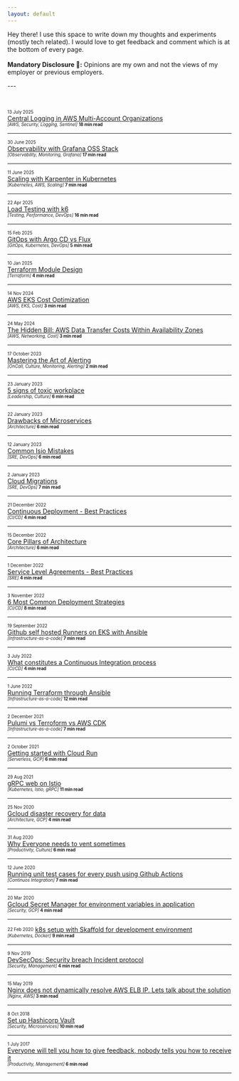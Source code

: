 ```yaml
---
layout: default
---
```

<div class='index-head'>
<p> Hey there! <span class="emoji wave" aria-label="hand wave"></span>
I use this space to write down my thoughts and experiments (mostly tech related). I would love to get feedback and comment which is at the bottom of every page.
<br>
<br>
<b>Mandatory Disclosure &#x1F440;:</b> Opinions are my own and not the views of my employer or previous employers.
</p>
</div>
---

&nbsp;

<sub><sup>13 July 2025</sup></sub><br>
[Central Logging in AWS Multi-Account Organizations](./pages/aws_central_logging_sentinel.html)<br>
<sub><sup>_[AWS, Security, Logging, Sentinel]_ **18 min read**</sup></sub>

---

<sub><sup>30 June 2025</sup></sub><br>
[Observability with Grafana OSS Stack](./pages/grafana_oss_observability.html)<br>
<sub><sup>_[Observability, Monitoring, Grafana]_ **17 min read**</sup></sub>

---

<sub><sup>11 June 2025</sup></sub><br>
[Scaling with Karpenter in Kubernetes](./pages/karpenter_scaling.html)<br>
<sub><sup>_[Kubernetes, AWS, Scaling]_ **7 min read**</sup></sub>

---

<sub><sup>22 Apr 2025</sup></sub><br>
[Load Testing with k6](./pages/k6_load_testing.html)<br>
<sub><sup>_[Testing, Performance, DevOps]_ **16 min read**</sup></sub>

---

<sub><sup>15 Feb 2025</sup></sub><br>
[GitOps with Argo CD vs Flux](./pages/gitops_argo_flux.html)<br>
<sub><sup>_[GitOps, Kubernetes, DevOps]_ **5 min read**</sup></sub>

---

<sub><sup>10 Jan 2025</sup></sub><br>
[Terraform Module Design](./pages/terraform_module_design.html)<br>
<sub><sup>_[Terraform]_ **4 min read**</sup></sub>

---

<sub><sup>14 Nov 2024</sup></sub><br>
[AWS EKS Cost Optimization](./pages/aws_eks_cost.html)<br>
<sub><sup>_[AWS, EKS, Cost]_ **3 min read**</sup></sub>

---

<sub><sup>24 May 2024</sup></sub><br>
[The Hidden Bill: AWS Data Transfer Costs Within Availability Zones](./pages/aws_data_transfer_cost.html)<br>
<sub><sup>_[AWS, Networking, Cost]_ **3 min read**</sup></sub>

---

<sub><sup>17 October 2023</sup></sub><br>
[Mastering the Art of Alerting](./pages/alerting.html)<br>
<sub><sup>_[OnCall, Culture, Monitoring, Alerting]_ **2 min read**</sup></sub>

---

<sub><sup>23 January 2023</sup></sub><br>
[5 signs of toxic workplace](./pages/toxic-workplace.html)<br>
<sub><sup>_[Leadership, Culture]_ **6 min read**</sup></sub>

---

<sub><sup>22 January 2023</sup></sub><br>
[Drawbacks of Microservices](./pages/microservices-drawbacks.html)<br>
<sub><sup>_[Architecture]_ **6 min read**</sup></sub>

---

<sub><sup>12 January 2023</sup></sub><br>
[Common Isio Mistakes](./pages/istio-mistakes.html)<br>
<sub><sup>_[SRE, DevOps]_ **6 min read**</sup></sub>

---

<sub><sup>2 January 2023</sup></sub><br>
[Cloud Migrations](./pages/cd.html)<br>
<sub><sup>_[SRE, DevOps]_ **7 min read**</sup></sub>

---

<sub><sup>21 December 2022</sup></sub><br>
[Continuous Deployment - Best Practices](./pages/cd.html)<br>
<sub><sup>_[CI/CD]_ **4 min read**</sup></sub>

---

<sub><sup>15 December 2022</sup></sub><br>
[Core Pillars of Architecture](./pages/pillars.html)<br>
<sub><sup>_[Architecture]_ **6 min read**</sup></sub>

---

<sub><sup>1 December 2022</sup></sub><br>
[Service Level Agreements - Best Practices](./pages/sla.html)<br>
<sub><sup>_[SRE]_ **4 min read**</sup></sub>

---

<sub><sup>3 November 2022</sup></sub><br>
[6 Most Common Deployment Strategies](./pages/deployment_types.html)<br>
<sub><sup>_[CI/CD]_ **8 min read**</sup></sub>

---

<sub><sup>19 September 2022</sup></sub><br>
[Github self hosted Runners on EKS with Ansible](./pages/github_runners.html)<br>
<sub><sup>_[Infrastructure-as-a-code]_ **7 min read**</sup></sub>

---

<sub><sup>3 July 2022</sup></sub><br>
[What constitutes a Continuous Integration process](./pages/testing_types.html)<br>
<sub><sup>_[CI/CD]_ **4 min read**</sup></sub>

---

<sub><sup>1 June 2022</sup></sub><br>
[Running Terraform through Ansible](./pages/running_terraform_through_ansible.html)<br>
<sub><sup>_[Infrastructure-as-a-code]_ **12 min read**</sup></sub>

---

<sub><sup>2 December 2021</sup></sub><br>
[Pulumi vs Terroform vs AWS CDK](./pages/pulumi.html)<br>
<sub><sup>_[Infrastructure-as-a-code]_ **7 min read**</sup></sub>

---

<sub><sup>2 October 2021</sup></sub><br>
[Getting started with Cloud Run](./pages/cloud_run.html)<br>
<sub><sup>_[Serverless, GCP]_ **6 min read**</sup></sub>

---

<sub><sup>29 Aug 2021</sup></sub><br>
[gRPC web on Istio](./pages/grpc-web.html)<br>
<sub><sup>_[Kubernetes, Istio, gRPC]_ **11 min read**</sup></sub>

---

<sub><sup>25 Nov 2020</sup></sub><br>
[Gcloud disaster recovery for data](./pages/gcloud_disaster_recovery_data.html)<br>
<sub><sup>_[Architecture, GCP]_ **4 min read**</sup></sub>

---

<sub><sup>31 Aug 2020</sup></sub><br>
[Why Everyone needs to vent sometimes](./pages/everyone_needs_to_vent.html)<br>
<sub><sup>_[Productivity, Culture]_ **6 min read**</sup></sub>

---

<sub><sup>12 June 2020</sup></sub><br>
[Running unit test cases for every push using Github Actions](./pages/github_actions.html)<br>
<sub><sup>_[Continuos Integration]_ **7 min read**</sup></sub>

---

<sub><sup>20 Mar 2020</sup></sub><br>
[Gcloud Secret Manager for environment variables in application](./pages/gcloud_secrets.html)<br>
<sub><sup>_[Security, GCP]_ **4 min read**</sup></sub>

---

<sub><sup>22 Feb 2020</sup></sub> [k8s setup with Skaffold for development environment](./pages/skaffold.html)<br>
<sub><sup>_[Kubernetes, Docker]_ **9 min read**</sup></sub>

---

<sub><sup>9 Nov 2019</sup></sub><br>
[DevSecOps: Security breach Incident protocol](./pages/incident_protocol.html)<br>
<sub><sup>_[Security, Management]_ **4 min read**</sup></sub>

---

<sub><sup>15 May 2019</sup></sub><br>
[Nginx does not dynamically resolve AWS ELB IP. Lets talk about the solution](./pages/nginx_aws_elb_ip.html)<br>
<sub><sup>_[Nginx, AWS]_ **3 min read**</sup></sub> 

---

<sub><sup>8 Oct 2018</sup></sub><br> 
[Set up Hashicorp Vault](./pages/vault.html)<br>
<sub><sup>_[Security, Microservices]_ **10 min read**</sup></sub>

---

<sub><sup>1 July 2017</sup></sub> <br>
[Everyone will tell you how to give feedback, nobody tells you how to receive it](./pages/feedback.html)<br>
<sub><sup>_[Productivity, Management]_ **6 min read**</sup></sub>

---
